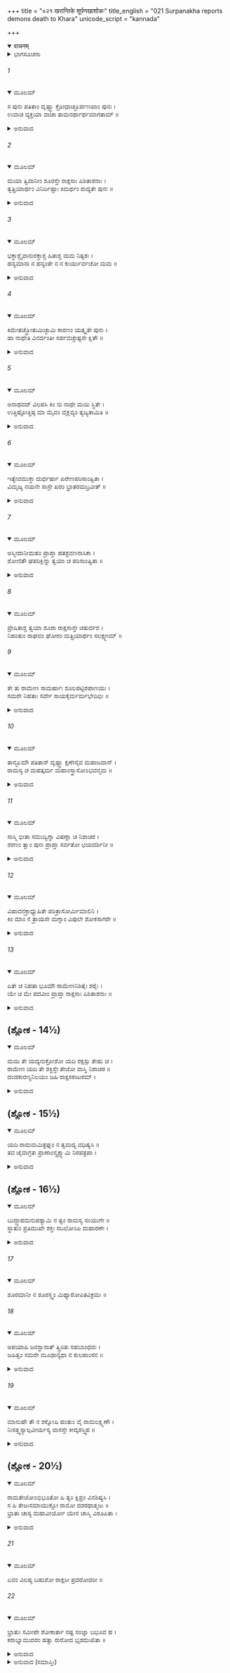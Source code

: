 +++
title = "०२१ खरान्तिके शूर्पणखाशोकः"
title_english = "021 Surpanakha reports demons death to Khara"
unicode_script = "kannada"

+++
<details open><summary>वाचनम्</summary>

<div class="audioEmbed"  caption="श्रीराम-हरिसीताराममूर्ति-घनपाठिभ्यां वचनम्" src="https://archive.org/download/Ramayana-recitation-Sriram-harisItArAmamUrti-Ghanapaati-v2/Kanda_3/Kanda_3_ARK-021-Kharamthike_Shoorpanakaa_Shokaha_.mp3"></div>
</details>



<details><summary>ಭಾಗಸೂಚನಾ</summary>

ಶೂರ್ಪಣಖಿಯು ಖರನಿಗೆ ರಾಕ್ಷಸರು ಹತರಾದುದನ್ನು ಹೇಳಿದುದು, ರಾಮನೊಡನೆ ಯುದ್ಧ ಮಾಡಲು ಪುನಃ ಖರನನ್ನು ಪ್ರೋತ್ಸಾಹಿಸಿದುದು
</details>

###### 1


<details open><summary>ಮೂಲಮ್</summary>

ಸ ಪುನಃ ಪತಿತಾಂ ದೃಷ್ಟ್ವಾ ಕ್ರೋಧಾಚ್ಛೂರ್ಪಣಖಾಂ ಪುನಃ ।  
ಉವಾಚ ವ್ಯಕ್ತಯಾ ವಾಚಾ ತಾಮನರ್ಥಾರ್ಥಮಾಗತಾಮ್ ॥
</details>

<details><summary>ಅನುವಾದ</summary>

ಶೂರ್ಪಣಖಿಯು ಪುನಃ ಭೂಮಿಯಲ್ಲಿ ಬಿದ್ದಿರುವುದನ್ನು ನೋಡಿ, ಅನರ್ಥದಿಂದ ಬಂದಿರುವ ಆ ತಂಗಿಯಲ್ಲಿ ಖರನು ಕ್ರೋಧದಿಂದ ಸ್ಪಷ್ಟವಾಣಿಯಲ್ಲಿ ಪುನಃ ಹೇಳಿದನು.॥1॥
</details>

###### 2


<details open><summary>ಮೂಲಮ್</summary>

ಮಯಾ ತ್ವಿದಾನೀಂ ಶೂರಸ್ತೇ ರಾಕ್ಷಸಾಃ ಪಿಶಿತಾಶನಾಃ ।  
ತ್ವತ್ಪ್ರಿಯಾರ್ಥಂ ವಿನಿರ್ದಿಷ್ಟಾಃ ಕಿಮರ್ಥಂ ರುದ್ಯತೇ ಪುನಃ ॥
</details>

<details><summary>ಅನುವಾದ</summary>

ತಂಗೀ! ನಾನು ನಿನಗೆ ಪ್ರಿಯವನ್ನುಂಟುಮಾಡಲು ಅನೇಕ ಶೂರ-ವೀರ, ಮಾಂಸಾಹಾರೀ ರಾಕ್ಷಸರಿಗೆ ಹೋಗಲು ಆಜ್ಞೆಕೊಟ್ಟಿದ್ದೆ. ಈಗ ಪುನಃ ನೀನು ಏಕೆ ಅಳುತ್ತಿರುವೆ.॥2॥
</details>

###### 3


<details open><summary>ಮೂಲಮ್</summary>

ಭಕ್ತಾಶ್ಚೈವಾನುರಕ್ತಾಶ್ಚ ಹಿತಾಶ್ಚ ಮಮ ನಿತ್ಯಶಃ ।  
ಹನ್ಯಮಾನಾ ನ ಹನ್ಯಂತೇ ನ ನ ಕುರ್ಯುರ್ವಚೋ ಮಮ ॥
</details>

<details><summary>ಅನುವಾದ</summary>

ನನ್ನ ಭಕ್ತರೂ, ನನ್ನಲ್ಲಿ ಅನುರಾಗವುಳ್ಳವರೂ, ಸದಾ ನನ್ನ ಹಿತವನ್ನು ಬಯಸುವವರೂ ಆದ ರಾಕ್ಷಸರನ್ನು ನಾನು ಕಳಿಸಿದ್ದೆ. ಅವರು ಯಾರಿಂದಲೂ ಸಾಯಲಾರರು. ನನ್ನ ಆಜ್ಞೆಯನ್ನು ಪಾಲಿಸದಿರುವುದೂ ಅವರಿಂದ ಸಂಭವವಿಲ್ಲ.॥3॥
</details>

###### 4


<details open><summary>ಮೂಲಮ್</summary>

ಕಿಮೇತಚ್ಛ್ರೋತುಮಿಚ್ಛಾಮಿ ಕಾರಣಂ ಯತ್ಕೃತೇ ಪುನಃ ।  
ಹಾ ನಾಥೇತಿ ವಿನರ್ದಂತೀ ಸರ್ಪವಚ್ಚೇಷ್ಟಸೇ ಕ್ಷಿತೌ ॥
</details>

<details><summary>ಅನುವಾದ</summary>

ಹಾಗಿರುವಾಗ ಯಾವ ಕಾರಣ ಉಪಸ್ಥಿತವಾಯಿತು? ‘ಹಾ ನಾಥ!’ ಎಂದುಕೊಳ್ಳುತ್ತಾ ಹಾವಿನಂತೆ ನೆಲದಲ್ಲಿ ಬಿದ್ದಿರುವುದು ಯಾತಕ್ಕಾಗಿ ಎಂದು ನಾನು ಕೇಳಲು ಬಯಸುತ್ತಿದ್ದೇನೆ.॥4॥
</details>

###### 5


<details open><summary>ಮೂಲಮ್</summary>

ಅನಾಥವದ್ ವಿಲಪಸಿ ಕಿಂ ನು ನಾಥೇ ಮಯಿ ಸ್ಥಿತೇ ।  
ಉತ್ತಿಷ್ಟೋತ್ತಿಷ್ಠ ಮಾ ಮೈವಂ ವೈಕ್ಲವ್ಯಂ ತ್ಯಜ್ಯತಾಮಿತಿ ॥
</details>

<details><summary>ಅನುವಾದ</summary>

ನನ್ನಂತಹ ರಕ್ಷಕನು ಇರುವಾಗ ನೀನು ಅನಾಥಳಂತೆ ಏಕೆ ವಿಲಾಪ ಮಾಡುತ್ತಿರುವೆ? ಏಳು! ಏಳು! ಹೀಗೆ ಮಲಗಿರಬೇಡ, ಗಾಬರಿಪಡಬೇಡ.॥5॥
</details>

###### 6


<details open><summary>ಮೂಲಮ್</summary>

ಇತ್ಯೇವಮುಕ್ತಾ ದುರ್ಧರ್ಷಾ ಖರೇಣಪರಿಸಾಂತ್ವಿತಾ ।  
ವಿಮೃಜ್ಯ ನಯನೇ ಸಾಸ್ರೇ ಖರಂ ಭ್ರಾತರಮಬ್ರವೀತ್ ॥
</details>

<details><summary>ಅನುವಾದ</summary>

ಖರನು ಹೀಗೆ ಸಾಂತ್ವನ ಮಾಡಿದಾಗ ಆ ದುರ್ಧರ್ಷ ರಾಕ್ಷಸಿಯು ಕಂಬನಿಗಳನ್ನು ಒರೆಸಿಕೊಂಡು ಅಣ್ಣನಲ್ಲಿ ಹೇಳಿದಳು.॥6॥
</details>

###### 7


<details open><summary>ಮೂಲಮ್</summary>

ಅಸ್ಮೀದಾನೀಮಹಂ ಪ್ರಾಪ್ತಾ ಹತಶ್ರವಣನಾಸಿಕಾ ।  
ಶೋಣಿತೌ ಘಪರಿಕ್ಲಿನ್ನಾ ತ್ವಯಾ ಚ ಪರಿಸಾಂತ್ವಿತಾ ॥
</details>

<details><summary>ಅನುವಾದ</summary>

ಅಣ್ಣಾ! ನಾನು ಈಗ ಪುನಃ ನಿನ್ನ ಬಳಿಗೆ ಏಕೆ ಬಂದಿರುವೆನು - ಇದನ್ನು ತಿಳಿಸುತ್ತೇನೆ, ಕೇಳು ನನ್ನ ಮೂಗು-ಕಿವಿಗಳು ತುಂಡಾಗಿ ನಾನು ರಕ್ತದ ಧಾರೆಯಿಂದ ಮಿಂದುಹೋದೆ. ಆ ಅವಸ್ಥೆಯಲ್ಲಿ ಮೊದಲ ಸಲ ನಾನು ಬಂದಾಗ ನೀನು ಬಹಳ ಸಮಾಧಾನಪಡಿಸಿದ್ದೆ.॥7॥
</details>

###### 8


<details open><summary>ಮೂಲಮ್</summary>

ಪ್ರೇಷಿತಾಶ್ಚ ತ್ವಯಾ ಶೂರಾ ರಾಕ್ಷಸಾಸ್ತೇ ಚತುರ್ದಶ ।  
ನಿಹಂತುಂ ರಾಘವಂ ಘೋರಂ ಮತ್ಪ್ರಿಯಾರ್ಥಂ ಸಲಕ್ಷ್ಮಣಮ್ ॥
</details>

###### 9


<details open><summary>ಮೂಲಮ್</summary>

ತೇ ತು ರಾಮೇಣ ಸಾಮರ್ಷಾಃ ಶೂಲಪಟ್ಟಿಶಪಾಣಯಃ ।  
ಸಮರೇ ನಿಹತಾಃ ಸರ್ವೇ ಸಾಯಕೈರ್ಮರ್ಮಭೇದಿಭಿಃ ॥
</details>

<details><summary>ಅನುವಾದ</summary>

ಅನಂತರ ನನ್ನ ಪ್ರಿಯವನ್ನುಂಟುಮಾಡಲು ಲಕ್ಷ್ಮಣ ಸಹಿತ ಶ್ರೀರಾಮನನ್ನು ವಧಿಸುವ ಉದ್ದೇಶದಿಂದ ನೀನು ಕಳಿಸಿದ ಶೂರ-ವೀರ ರಾಕ್ಷಸರೆಲ್ಲರೂ ಕ್ರೋಧಗೊಂಡು ಕೈಯಲ್ಲಿ ಶೂಲಪಟ್ಟಿಶ ಧರಿಸಿ ಅಲ್ಲಿಗೆ ಹೋದರು, ಆದರೆ ರಾಮನು ತನ್ನ ಮರ್ಮಭೇದಿ ಬಾಣಗಳಿಂದ ಅವರೆಲ್ಲರನ್ನು ಸಮರಾಂಗಣದಲ್ಲಿ ಕೊಂದುಹಾಕಿದನು.॥8-9॥
</details>

###### 10


<details open><summary>ಮೂಲಮ್</summary>

ತಾನ್ಭೂಮೌ ಪತಿತಾನ್ ದೃಷ್ಟ್ವಾ ಕ್ಷಣೇನೈವ ಮಹಾಜವಾನ್ ।  
ರಾಮಸ್ಯ ಚ ಮಹತ್ಕರ್ಮ ಮಹಾಂಸ್ತ್ರಾಸೋಽಭವನ್ಮಮ ॥
</details>

<details><summary>ಅನುವಾದ</summary>

ಆ ಮಹಾವೇಗಶಾಲೀ ನಿಶಾಚರರು ಕ್ಷಣಾರ್ಧದಲ್ಲಿ ಧರಾಶಾಯಿಯಾಗಿರುವುದನ್ನು ನೋಡಿ ರಾಮನ ಆ ಮಹಾಪರಾಕ್ರಮವನ್ನು ನೋಡಿ ನನ್ನ ಶರೀರದಲ್ಲಿ ಭಾರೀ ಭಯ ಉಂಟಾಯಿತು.॥10॥
</details>

###### 11


<details open><summary>ಮೂಲಮ್</summary>

ಸಾಸ್ಮಿ ಭೀತಾ ಸಮುದ್ವಿಗ್ನಾ ವಿಷಣ್ಣಾ ಚ ನಿಶಾಚರ ।  
ಶರಣಂ ತ್ವಾಂ ಪುನಃ ಪ್ರಾಪ್ತಾ ಸರ್ವತೋ ಭಯದರ್ಶಿನೀ ॥
</details>

<details><summary>ಅನುವಾದ</summary>

ನಿಶಾಚರರಾಜನೇ! ನಾನು ಭಯ-ಭೀತ, ಉದ್ವಿಗ್ನ, ವಿಷಾದಗ್ರಸ್ತಳಾಗಿರುವೆನು. ನನಗೆ ಎಲ್ಲೆಡೆ ಭಯವೇ ಭಯವು ಕಂಡುಬರುತ್ತಿದೆ, ಅದಕ್ಕಾಗಿ ಪುನಃ ನಿನಗೆ ಶರಣು ಬಂದಿರುವೆನು.॥11॥
</details>

###### 12


<details open><summary>ಮೂಲಮ್</summary>

ವಿಷಾದನಕ್ರಾಧ್ಯುಷಿತೇ  ಪರಿತ್ರಾಸೋರ್ಮಿಮಾಲಿನಿ ।  
ಕಿಂ ಮಾಂ ನ ತ್ರಾಯಸೇ ಮಗ್ನಾಂ ವಿಪುಲೇ ಶೋಕಸಾಗರೇ ॥
</details>

<details><summary>ಅನುವಾದ</summary>

ವಿಷಾದರೂಪೀ ಮೊಸಳೆಗಳು ವಾಸಿಸುವ, ಭಯವೆಂಬ ಅಲೆಗಳಿಂದ ತುಂಬಿರುವ, ಶೋಕಸಮುದ್ರದಲ್ಲಿ ನಾನು ಮುಳುಗಿರುವೆನು. ನೀನು ಈ ಶೋಕ ಸಮುದ್ರದಿಂದ ನನ್ನನ್ನು ಏಕೆ ಉದ್ಧರಿಸುವುದಿಲ್ಲ.॥12॥
</details>

###### 13


<details open><summary>ಮೂಲಮ್</summary>

ಏತೇ ಚ ನಿಹತಾ ಭೂಮೌ ರಾಮೇಣನಿಶಿತೈಃ ಶರೈಃ ।  
ಯೇ ಚ ಮೇ ಪದವೀಂ ಪ್ರಾಪ್ತಾ ರಾಕ್ಷಸಾಃ ಪಿಶಿತಾಶನಾಃ ॥
</details>

<details><summary>ಅನುವಾದ</summary>

ಮಾಂಸಭಕ್ಷಿ ರಾಕ್ಷಸರು ನನ್ನೊಡನೆ ಹೋದವರೆಲ್ಲರೂ ರಾಮನ ನಿಶಿತ ಶರಗಳಿಂದ ಸತ್ತು ಭೂಮಿಯಲ್ಲಿ ಬಿದ್ದಿರುವರ.॥13॥
</details>

## (ಶ್ಲೋಕ - 14½)


<details open><summary>ಮೂಲಮ್</summary>

ಮಯಿ ತೇ ಯದ್ಯನುಕ್ರೋಶೋ ಯದಿ ರಕ್ಷಸ್ಸು ತೇಷು ಚ ।  
ರಾಮೇಣ ಯದಿ ತೇ ಶಕ್ತಿಸ್ತೇ ತೇಜೋ ವಾಸ್ತಿ ನಿಶಾಚರ ॥  
ದಂಡಕಾರಣ್ಯನಿಲಯಂ  ಜಹಿ ರಾಕ್ಷಸಕಂಟಕಮ್ ।
</details>

<details><summary>ಅನುವಾದ</summary>

ರಾಕ್ಷಸರಾಜನೇ! ನನ್ನ ಮೇಲೆ ಹಾಗೂ ಸತ್ತಿರುವ ಆ ರಾಕ್ಷಸರ ಮೇಲೆ ನಿನಗೆ ಅನುಕಂಪ ಇದ್ದರೆ, ರಾಮನಿಗೆ ಪ್ರತಿಕಾರ ಮಾಡುವ ಶಕ್ತಿ-ತೇಜ ನಿನ್ನಲ್ಲಿ ಇದ್ದರೆ, ಅವನನ್ನು ಕೊಂದು ಹಾಕು, ಏಕೆಂದರೆ ದಂಡಕಾರಣ್ಯದಲ್ಲಿ ಮನೆಮಾಡಿ ನೆಲೆ ಇರುವ ರಾಮನು ರಾಕ್ಷಸರಿಗಾಗಿ ಕಂಟಕಪ್ರಾಯನಾಗಿದ್ದಾನೆ.॥14½॥
</details>

## (ಶ್ಲೋಕ - 15½)


<details open><summary>ಮೂಲಮ್</summary>

ಯದಿ ರಾಮಮಮಿತ್ರಘ್ನಂ ನ ತ್ವಮದ್ಯ ವಧಿಷ್ಯಸಿ ॥  
ತವ ಚೈವಾಗ್ರತಃ ಪ್ರಾಣಾಂಸ್ತ್ಯಕ್ಷ್ಯಾಮಿ ನಿರಪತ್ರಪಾ ।
</details>

<details><summary>ಅನುವಾದ</summary>

ನೀನು ಇಂದೇ ಶತ್ರುಘಾತಿ ರಾಮನನ್ನು ವಧಿಸದಿದ್ದರೆ ನಾನು ನಿನ್ನ ಮುಂದೆಯೇ ಪ್ರಾಣತ್ಯಾಗ ಮಾಡುವೆನು, ಏಕೆಂದರೆ ನನ್ನ ಲಜ್ಜೆ ಸೂರೆಗೊಂಡಿದೆ.॥15½॥
</details>

## (ಶ್ಲೋಕ - 16½)


<details open><summary>ಮೂಲಮ್</summary>

ಬುದ್ಧ್ಯಾಹಮನುಪಶ್ಯಾಮಿ ನ ತ್ವಂ ರಾಮಸ್ಯ ಸಂಯುಗೇ ॥  
ಸ್ಥಾತುಂ ಪ್ರತಿಮುಖೇ ಶಕ್ತಃ ಸಬಲೋಽಪಿ ಮಹಾರಣೇ ।
</details>

<details><summary>ಅನುವಾದ</summary>

ನೀನು ಮಹಾಸಮರದಲ್ಲಿ ಬಲಾಢ್ಯನಾಗಿದ್ದರೂ ರಾಮನ ಎದುರಿಗೆ ಯುದ್ಧದಲ್ಲಿ ನಿಲ್ಲಲಾರೆ ಎಂದೇ ನನಗೆ ಬುದ್ಧಿಪೂರ್ವಕವಾಗಿ ಪದೇ-ಪದೇ ಅನಿಸುತ್ತಿದೆ.॥16½॥
</details>

###### 17


<details open><summary>ಮೂಲಮ್</summary>

ಶೂರಮಾನೀ ನ ಶೂರಸ್ತ್ವಂ ಮಿಥ್ಯಾರೋಪಿತವಿಕ್ರಮಃ ॥
</details>

###### 18


<details open><summary>ಮೂಲಮ್</summary>

ಅಪಯಾಹಿ ಜನಸ್ಥಾನಾತ್ ತ್ವ್ರಿರಿತಃ  ಸಹಬಾಂಧವಃ ।  
ಜಹಿತ್ವಂ ಸಮರೇ ಮೂಢಾನ್ಯಥಾ ನ ಕುಲಪಾಂಸನ ॥
</details>

<details><summary>ಅನುವಾದ</summary>

ನೀನು ತನ್ನನ್ನು ಶೂರ-ವೀರನೆಂದು ತಿಳಿಯುತ್ತಿ, ಆದರೆ ನಿನ್ನಲ್ಲಿ ಶೌರ್ಯವೇ ಇಲ್ಲ. ನೀನು ಸುಮ್ಮನೇ ತನ್ನಲ್ಲಿ ಪರಾಕ್ರಮವನ್ನು ಆರೊಪಿಸಿಕೊಂಡಿರುವೆ. ಮೂಢನೇ! ನೀನು ರಣರಂಗದಲ್ಲಿ ಅವರಿಬ್ಬರನ್ನು ಕೊಂದು ಹಾಕು ಇಲ್ಲದಿದ್ದರೆ ತನ್ನ ಕುಲಕ್ಕೆ ಕಲಂಕವನ್ನು ಹಚ್ಚಿ ಬಂಧು-ಬಾಂಧವರೊಂದಿಗೆ ಕೂಡಲೇ ಈ ಜನಸ್ಥಾನದಿಂದ ಓಡಿ ಹೋಗು.॥17-18॥
</details>

###### 19


<details open><summary>ಮೂಲಮ್</summary>

ಮಾನುಷೌ ತೌ ನ ಶಕ್ನೋಷಿ ಹಂತುಂ ವೈ ರಾಮಲಕ್ಷ್ಮಣೌ ।  
ನಿಃಸತ್ತ್ವಸ್ಯಾಲ್ಪವೀರ್ಯಸ್ಯ ವಾಸಸ್ತೇ ಕೀದೃಶಸ್ತ್ವಿಹ ॥
</details>

<details><summary>ಅನುವಾದ</summary>

ರಾಮ-ಲಕ್ಷ್ಮಣರು ಮಾನವರಾಗಿದ್ದಾರೆ, ಅವರನ್ನು ಕೊಲ್ಲುವ ಶಕ್ತಿ ನಿನ್ನಲ್ಲಿ ಇಲ್ಲದಿದ್ದರೆ ನಿನ್ನಂತಹ ನಿರ್ಬಲ, ಪರಾಕ್ರಮ ಶೂನ್ಯ ರಾಕ್ಷಸನು ಇಲ್ಲಿ ಇರಲು ಹೇಗೆ ಸಾಧ್ಯ.॥19॥
</details>

## (ಶ್ಲೋಕ - 20½)


<details open><summary>ಮೂಲಮ್</summary>

ರಾಮತೇಜೋಽಭಿಭೂತೋ ಹಿ ತ್ವಂ ಕ್ಷಿಪ್ರಂ ವಿನಶಿಷ್ಯಸಿ ।  
ಸ ಹಿ ತೇಜಃಸಮಾಯುಕ್ತೋ ರಾಮೋ ದಶರಥಾತ್ಮಜಃ ॥  
ಭ್ರಾತಾ ಚಾಸ್ಯ ಮಹಾವೀರ್ಯೋ ಯೇನ ಚಾಸ್ಮಿ ವಿರೂಪಿತಾ ।
</details>

<details><summary>ಅನುವಾದ</summary>

ನೀನು ರಾಮನ ತೇಜದಿಂದ ಪರಾಜಿತನಾಗಿ ಬೇಗನೇ ನಾಶವಾಗಿ ಹೋಗುವೆ, ಏಕೆಂದರೆ ದಶರಥಕುಮಾರ ರಾಮನು ಬಹಳ ತೇಜಸ್ವಿಯಾಗಿದ್ದಾನೆ. ಅವನ ತಮ್ಮನೂ ಮಹಾ ಪರಾಕ್ರಮಿಯಾಗಿದ್ದಾನೆ, ಅವನೇ ನನ್ನ ಮೂಗನ್ನು ಕಿವಿಗಳನ್ನು ಇಲ್ಲವಾಗಿಸಿ ಅತ್ಯಂತ ಕುರೂಪಿಯಾಗಿಸಿರುವನು.॥20॥
</details>

###### 21


<details open><summary>ಮೂಲಮ್</summary>

ಏವಂ ವಿಲಪ್ಯ ಬಹುಶೋ ರಾಕ್ಷಸೀ ಪ್ರದರೋದರೀ ॥
</details>

###### 22


<details open><summary>ಮೂಲಮ್</summary>

ಭ್ರಾತುಃ ಸಮೀಪೇ ಶೋಕಾರ್ತಾ ನಷ್ಟ ಸಂಜ್ಞಾ ಬಭೂವ ಹ ।  
ಕರಾಭ್ಯಾಮುದರಂ ಹತ್ವಾ ರುರೋದ  ಭೃಶದುಃಖಿತಾ ॥
</details>

<details><summary>ಅನುವಾದ</summary>

ಈ ಪ್ರಕಾರ ಬಹಳ ವಿಲಾಪ ಮಾಡಿ ಗುಹೆಯಂತಿರುವ ಹೊಟ್ಟೆಯುಳ್ಳ ಆ ರಾಕ್ಷಸಿಯು ಶೋಕಾತುರಳಾಗಿ ತನ್ನ ಅಣ್ಣನ ಬಳಿ ಮೂರ್ಛಿತಳಂತಾದಳು ಮತ್ತು ಅತ್ಯಂತ ದುಃಖಿಯಾಗಿ ಎರಡೂ ಕೃತ್ಯಗಳಿಂದ ಹೊಟ್ಟೆಯನ್ನು ಬಡಿದುಕೊಂಡು ಜೋರಾಗಿ ಅಳತೊಡಗಿದಳು.॥21-22॥
</details>

<details><summary>ಅನುವಾದ (ಸಮಾಪ್ತಿಃ)</summary>

ಶ್ರೀ ವಾಲ್ಮೀಕಿ ವಿರಚಿತ ಆರ್ಷರಾಮಾಯಣ ಆದಿಕಾವ್ಯದ ಅರಣ್ಯಕಾಂಡದಲ್ಲಿ ಇಪ್ಪತ್ತೊಂದನೆಯ ಸರ್ಗ ಸಂಪೂರ್ಣವಾಯಿತು.॥21॥
</details>
